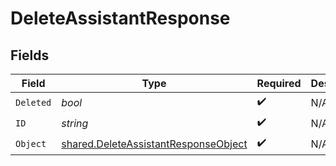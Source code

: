 # DeleteAssistantResponse


## Fields

| Field                                                                                        | Type                                                                                         | Required                                                                                     | Description                                                                                  |
| -------------------------------------------------------------------------------------------- | -------------------------------------------------------------------------------------------- | -------------------------------------------------------------------------------------------- | -------------------------------------------------------------------------------------------- |
| `Deleted`                                                                                    | *bool*                                                                                       | :heavy_check_mark:                                                                           | N/A                                                                                          |
| `ID`                                                                                         | *string*                                                                                     | :heavy_check_mark:                                                                           | N/A                                                                                          |
| `Object`                                                                                     | [shared.DeleteAssistantResponseObject](../../models/shared/deleteassistantresponseobject.md) | :heavy_check_mark:                                                                           | N/A                                                                                          |